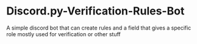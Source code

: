 # Discord.py-Verification-Rules-Bot
A simple discord bot that can create rules and a field that gives a specific role mostly used for verification or other stuff
